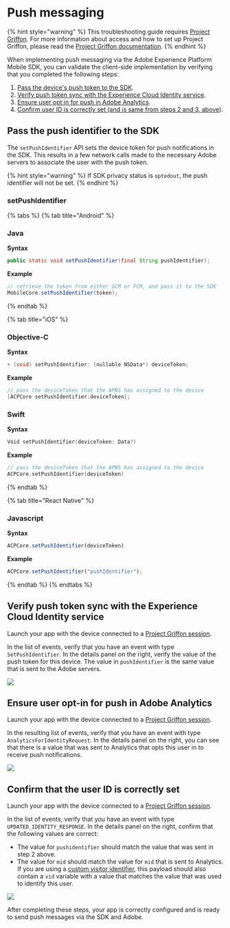 # Push messaging

{% hint style="warning" %}
This troubleshooting guide requires [Project Griffon](../../beta/project-griffon/). For more information about access and how to set up Project Griffon, please read the [Project Griffon documentation](../../beta/project-griffon/).
{% endhint %}

When implementing push messaging via the Adobe Experience Platform Mobile SDK, you can validate the client-side implementation by verifying that you completed the following steps:

1. [Pass the device's push token to the SDK](troubleshooting-push.md#pass-the-push-identifier-to-the-sdk).
2. [Verify push token sync with the Experience Cloud Identity service](troubleshooting-push.md#validate-setpushidentifier-event).
3. [Ensure user opt in for push in Adobe Analytics](troubleshooting-push.md#validate-analytics-request-with-push-optin).
4. [Confirm user ID is correctly set \(and is same from steps 2 and 3, above](troubleshooting-push.md#validate-the-user-id-is-correct)\).

## Pass the push identifier to the SDK

The `setPushIdentifier` API sets the device token for push notifications in the SDK. This results in a few network calls made to the necessary Adobe servers to associate the user with the push token.

{% hint style="warning" %}
If SDK privacy status is `optedout`, the push identifier will not be set.
{% endhint %}

### setPushIdentifier

{% tabs %}
{% tab title="Android" %}
### Java

**Syntax**

```java
public static void setPushIdentifier(final String pushIdentifier);
```

**Example**

```java
// retrieve the token from either GCM or FCM, and pass it to the SDK
MobileCore.setPushIdentifier(token);
```
{% endtab %}

{% tab title="iOS" %}
### Objective-C

**Syntax**

```objectivec
+ (void) setPushIdentifier: (nullable NSData*) deviceToken;
```

**Example**

```objectivec
// pass the deviceToken that the APNS has assigned to the device
[ACPCore setPushIdentifier:deviceToken];
```

### Swift

**Syntax**

```swift
Void setPushIdentifier(deviceToken: Data?)
```

**Example**

```swift
// pass the deviceToken that the APNS has assigned to the device
ACPCore.setPushIdentifier(deviceToken)
```
{% endtab %}

{% tab title="React Native" %}
### Javascript

**Syntax**
```jsx
ACPCore.setPushIdentifier(deviceToken)
```

**Example**

```jsx
ACPCore.setPushIdentifier("pushIdentifier");
```
{% endtab %}
{% endtabs %}

## Verify push token sync with the Experience Cloud Identity service

Launch your app with the device connected to a [Project Griffon session](../../beta/project-griffon/).

In the list of events, verify that you have an event with type `SetPushIdentifier`. In the details panel on the right, verify the value of the push token for this device. The value in `pushIdentifier` is the same value that is sent to the Adobe servers.

![](../../.gitbook/assets/push_token_to_identity.png)

## Ensure user opt-in for push in Adobe Analytics

Launch your app with the device connected to a [Project Griffon session](../../beta/project-griffon/).

In the resulting list of events, verify that you have an event with type `AnalyticsForIdentityRequest`. In the details panel on the right, you can see that there is a value that was sent to Analytics that opts this user in to receive push notifications.

![](../../.gitbook/assets/push_analytics_optin.png)

## Confirm that the user ID is correctly set

Launch your app with the device connected to a [Project Griffon session](../../beta/project-griffon/).

In the list of events, verify that you have an event with type `UPDATED_IDENTITY_RESPONSE`. In the details panel on the right, confirm that the following values are correct:

* The value for `pushidentifier` should match the value that was sent in step 2 above.
* The value for `mid` should match the value for `mid` that is sent to Analytics.  If you are using a [custom visitor identifier](../../using-mobile-extensions/adobe-analytics/analytics-api-reference.md#setidentifier), this payload should also contain a `vid` variable with a value that matches the value that was used to identify this user.

![](../../.gitbook/assets/push_identities.png)

After completing these steps, your app is correctly configured and is ready to send push messages via the SDK and Adobe.

